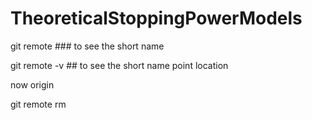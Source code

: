 # TheoreticalStoppingPowerModels


git remote  ### to see the short name 


git remote -v ## to see the short name point location

now origin


git remote rm
